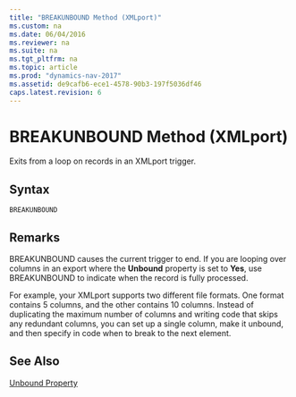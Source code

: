 ```yaml
---
title: "BREAKUNBOUND Method (XMLport)"
ms.custom: na
ms.date: 06/04/2016
ms.reviewer: na
ms.suite: na
ms.tgt_pltfrm: na
ms.topic: article
ms.prod: "dynamics-nav-2017"
ms.assetid: de9cafb6-ece1-4578-90b3-197f5036df46
caps.latest.revision: 6
---
```

# BREAKUNBOUND Method (XMLport)
Exits from a loop on records in an XMLport trigger.  

## Syntax  

```  
BREAKUNBOUND  
```  

## Remarks  
 BREAKUNBOUND causes the current trigger to end. If you are looping over columns in an export where the **Unbound** property is set to **Yes**, use BREAKUNBOUND to indicate when the record is fully processed.  

 For example, your XMLport supports two different file formats. One format contains 5 columns, and the other contains 10 columns. Instead of duplicating the maximum number of columns and writing code that skips any redundant columns, you can set up a single column, make it unbound, and then specify in code when to break to the next element.  

## See Also  
 [Unbound Property](../devenv-Unbound-Property.md)
